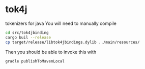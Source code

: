 # tok4j
tokenizers for java
You will need to manually compile
```sh
cd src/tok4jbinding
cargo buil --release
cp target/release/libtok4jbindings.dylib ../main/resources/
```

Then you should be able to invoke this with
```sh
gradle publishToMavenLocal
```
